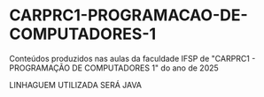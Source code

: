 # CARPRC1-PROGRAMACAO-DE-COMPUTADORES-1
Conteúdos produzidos nas aulas da faculdade IFSP de "CARPRC1 - PROGRAMAÇÃO DE COMPUTADORES 1" do ano de 2025

LINHAGUEM UTILIZADA SERÁ JAVA

